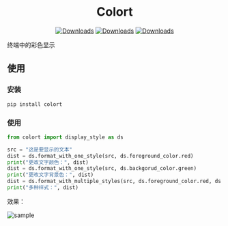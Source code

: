 <h1 align="center">Colort</h1>

<p align="center">
    <a href="https://pepy.tech/project/colort"><img alt="Downloads" src="https://static.pepy.tech/badge/colort"></a>    
    <a href="https://pepy.tech/project/colort"><img alt="Downloads" src="https://static.pepy.tech/badge/colort/month"></a>
    <a href="https://pepy.tech/project/colort"><img alt="Downloads" src="https://static.pepy.tech/badge/colort/week"></a>
</p>

终端中的彩色显示

## 使用

### 安装

```shell
pip install colort
```

### 使用

```python
from colort import display_style as ds

src = "这是要显示的文本"
dist = ds.format_with_one_style(src, ds.foreground_color.red)
print("更改文字颜色：", dist)
dist = ds.format_with_one_style(src, ds.backgorud_color.green)
print("更改文字背景色：", dist)
dist = ds.format_with_multiple_styles(src, ds.foreground_color.red, ds.mode.underline, ds.mode.bold)
print("多种样式：", dist)
```

效果：

![sample](https://cdn.jsdelivr.net/gh/thep0y/image-bed/md/1622076879923.png)
